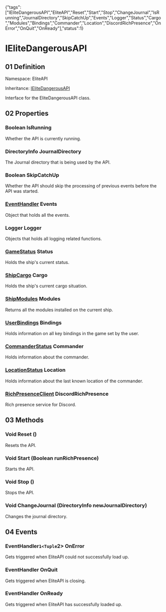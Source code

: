 {"tags":["IEliteDangerousAPI","EliteAPI","Reset","Start","Stop","ChangeJournal","IsRunning","JournalDirectory","SkipCatchUp","Events","Logger","Status","Cargo","Modules","Bindings","Commander","Location","DiscordRichPresence","OnError","OnQuit","OnReady"],"status":1}

# IEliteDangerousAPI

## 01 Definition

Namespace: <span class='code'>EliteAPI</span>

Inheritance: <span class='code'>[IEliteDangerousAPI](../EliteAPI/IEliteDangerousAPI.html)</span>



Interface for the EliteDangerousAPI class.



## 02 Properties

### <span class='code'>Boolean</span> IsRunning



Whether the API is currently running.



### <span class='code'>DirectoryInfo</span> JournalDirectory



The Journal directory that is being used by the API.



### <span class='code'>Boolean</span> SkipCatchUp



Whether the API should skip the processing of previous events before the API was started.



### <span class='code'>[EventHandler](../../EliteAPI/Events/EventHandler.html)</span> Events



Object that holds all the events.



### <span class='code'>Logger</span> Logger



Objects that holds all logging related functions.



### <span class='code'>[GameStatus](../../EliteAPI/Status/GameStatus.html)</span> Status



Holds the ship's current status.



### <span class='code'>[ShipCargo](../../EliteAPI/Status/ShipCargo.html)</span> Cargo



Holds the ship's current cargo situation.



### <span class='code'>[ShipModules](../../EliteAPI/Status/ShipModules.html)</span> Modules



Returns all the modules installed on the current ship.



### <span class='code'>[UserBindings](../../EliteAPI/Bindings/UserBindings.html)</span> Bindings



Holds information on all key bindings in the game set by the user.



### <span class='code'>[CommanderStatus](../../EliteAPI/Status/CommanderStatus.html)</span> Commander



Holds information about the commander.



### <span class='code'>[LocationStatus](../../EliteAPI/Status/LocationStatus.html)</span> Location



Holds information about the last known location of the commander.



### <span class='code'>[RichPresenceClient](../../EliteAPI/Discord/RichPresenceClient.html)</span> DiscordRichPresence



Rich presence service for Discord.



## 03 Methods

### <span class='code'>Void</span> Reset ()



Resets the API.



### <span class='code'>Void</span> Start (<span class='code'>Boolean</span> runRichPresence)



Starts the API.



### <span class='code'>Void</span> Stop ()



Stops the API.



### <span class='code'>Void</span> ChangeJournal (<span class='code'>DirectoryInfo</span> newJournalDirectory)



Changes the journal directory.



## 04 Events

### <span class='code'>EventHandler`1<Tuple`2></span> OnError



Gets triggered when EliteAPI could not successfully load up.



### <span class='code'>EventHandler<EventArgs></span> OnQuit



Gets triggered when EliteAPI is closing.



### <span class='code'>EventHandler<EventArgs></span> OnReady



Gets triggered when EliteAPI has successfully loaded up.



